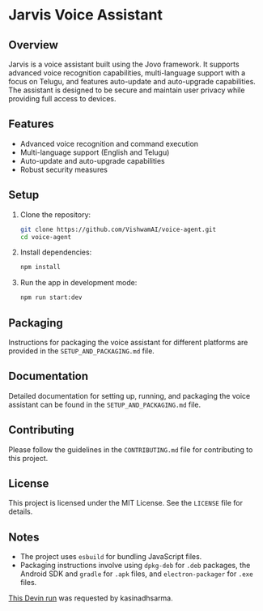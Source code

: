 # Jarvis Voice Assistant

## Overview
Jarvis is a voice assistant built using the Jovo framework. It supports advanced voice recognition capabilities, multi-language support with a focus on Telugu, and features auto-update and auto-upgrade capabilities. The assistant is designed to be secure and maintain user privacy while providing full access to devices.

## Features
- Advanced voice recognition and command execution
- Multi-language support (English and Telugu)
- Auto-update and auto-upgrade capabilities
- Robust security measures

## Setup
1. Clone the repository:
   ```bash
   git clone https://github.com/VishwamAI/voice-agent.git
   cd voice-agent
   ```

2. Install dependencies:
   ```bash
   npm install
   ```

3. Run the app in development mode:
   ```bash
   npm run start:dev
   ```

## Packaging
Instructions for packaging the voice assistant for different platforms are provided in the `SETUP_AND_PACKAGING.md` file.

## Documentation
Detailed documentation for setting up, running, and packaging the voice assistant can be found in the `SETUP_AND_PACKAGING.md` file.

## Contributing
Please follow the guidelines in the `CONTRIBUTING.md` file for contributing to this project.

## License
This project is licensed under the MIT License. See the `LICENSE` file for details.

## Notes
- The project uses `esbuild` for bundling JavaScript files.
- Packaging instructions involve using `dpkg-deb` for `.deb` packages, the Android SDK and `gradle` for `.apk` files, and `electron-packager` for `.exe` files.

[This Devin run](https://preview.devin.ai/devin/c5de92b3aca2446bb8adae682659e8c5) was requested by kasinadhsarma.
